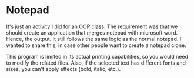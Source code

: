 # Notepad
It's just an activity I did for an OOP class. The requirement was that we should create an application that merges notepad with microsoft word. Hence, the output. It still follows the same logic as the normal notepad. I wanted to share this, in case other people want to create a notepad clone.

This program is limited in its actual printing capabilities, so you would need to modify the related files. Also, if the selected text has different fonts and sizes, you can't apply effects (bold, italic, etc.).
